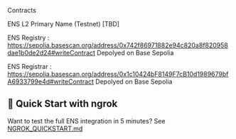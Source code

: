 Contracts

ENS L2 Primary Name (Testnet)
[TBD]

ENS Registry :
https://sepolia.basescan.org/address/0x742f86971882e94c820a8f820958dae1b0de2d24#writeContract
Depolyed on Base Sepolia

ENS Registrar :
https://sepolia.basescan.org/address/0x1c10424bF8149F7cB10d1989679bfA6933799e4d#writeContract
Depolyed on Base Sepolia

## 🚀 Quick Start with ngrok
Want to test the full ENS integration in 5 minutes? See [NGROK_QUICKSTART.md](./NGROK_QUICKSTART.md)

